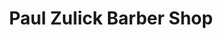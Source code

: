 ---
title: "Paul Zulick Barber Shop"
url: /saint-clair/paul-zulick-barber-shop/
shop: hairdresser
---